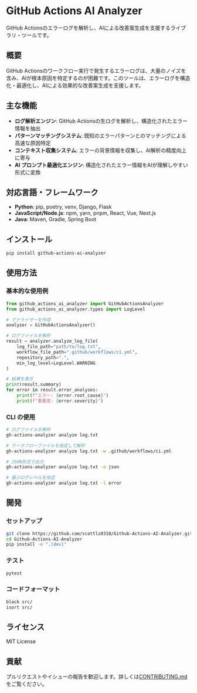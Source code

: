 # GitHub Actions AI Analyzer

GitHub Actionsのエラーログを解析し、AIによる改善案生成を支援するライブラリ・ツールです。

## 概要

GitHub Actionsのワークフロー実行で発生するエラーログは、大量のノイズを含み、AIが根本原因を特定するのが困難です。このツールは、エラーログを構造化・最適化し、AIによる効果的な改善案生成を支援します。

## 主な機能

- **ログ解析エンジン**: GitHub Actionsの生ログを解析し、構造化されたエラー情報を抽出
- **パターンマッチングシステム**: 既知のエラーパターンとのマッチングによる高速な原因特定
- **コンテキスト収集システム**: エラーの背景情報を収集し、AI解析の精度向上に寄与
- **AI プロンプト最適化エンジン**: 構造化されたエラー情報をAIが理解しやすい形式に変換

## 対応言語・フレームワーク

- **Python**: pip, poetry, venv, Django, Flask
- **JavaScript/Node.js**: npm, yarn, pnpm, React, Vue, Next.js
- **Java**: Maven, Gradle, Spring Boot

## インストール

```bash
pip install github-actions-ai-analyzer
```

## 使用方法

### 基本的な使用例

```python
from github_actions_ai_analyzer import GitHubActionsAnalyzer
from github_actions_ai_analyzer.types import LogLevel

# アナライザーを作成
analyzer = GitHubActionsAnalyzer()

# ログファイルを解析
result = analyzer.analyze_log_file(
    log_file_path="path/to/log.txt",
    workflow_file_path=".github/workflows/ci.yml",
    repository_path=".",
    min_log_level=LogLevel.WARNING
)

# 結果を表示
print(result.summary)
for error in result.error_analyses:
    print(f"エラー: {error.root_cause}")
    print(f"重要度: {error.severity}")
```

### CLI の使用

```bash
# ログファイルを解析
gh-actions-analyzer analyze log.txt

# ワークフローファイルを指定して解析
gh-actions-analyzer analyze log.txt -w .github/workflows/ci.yml

# JSON形式で出力
gh-actions-analyzer analyze log.txt -o json

# 最小ログレベルを指定
gh-actions-analyzer analyze log.txt -l error
```

## 開発

### セットアップ

```bash
git clone https://github.com/scottlz0310/Github-Actions-AI-Analyzer.git
cd Github-Actions-AI-Analyzer
pip install -e ".[dev]"
```

### テスト

```bash
pytest
```

### コードフォーマット

```bash
black src/
isort src/
```

## ライセンス

MIT License

## 貢献

プルリクエストやイシューの報告を歓迎します。詳しくは[CONTRIBUTING.md](CONTRIBUTING.md)をご覧ください。 